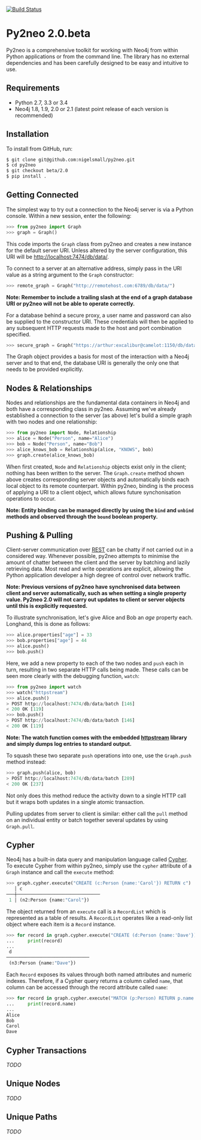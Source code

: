 [![Build Status](https://travis-ci.org/nigelsmall/py2neo.svg?branch=beta%2F2.0)](https://travis-ci.org/nigelsmall/py2neo)

# Py2neo 2.0.beta

Py2neo is a comprehensive toolkit for working with Neo4j from within Python applications or from the command line. The library has no external dependencies and has been carefully designed to be easy and intuitive to use.


## Requirements

- Python 2.7, 3.3 or 3.4
- Neo4j 1.8, 1.9, 2.0 or 2.1 (latest point release of each version is recommended)


## Installation

To install from GitHub, run:

```bash
$ git clone git@github.com:nigelsmall/py2neo.git
$ cd py2neo
$ git checkout beta/2.0
$ pip install .
```


## Getting Connected

The simplest way to try out a connection to the Neo4j server is via a Python console. Within a new session, enter the following:

```python
>>> from py2neo import Graph
>>> graph = Graph()
```

This code imports the `Graph` class from py2neo and creates a new instance for the default server URI. Unless altered by the server configuration, this URI will be <http://localhost:7474/db/data/>.

To connect to a server at an alternative address, simply pass in the URI value as a string argument to the `Graph` constructor:

```python
>>> remote_graph = Graph("http://remotehost.com:6789/db/data/")
```

**Note: Remember to include a trailing slash at the end of a graph database URI or py2neo will not be able to operate correctly.**

For a database behind a secure proxy, a user name and password can also be supplied to the constructor URI. These credentials will then be applied to any subsequent HTTP requests made to the host and port combination specified.

```python
>>> secure_graph = Graph("https://arthur:excalibur@camelot:1150/db/data/")
```

The Graph object provides a basis for most of the interaction with a Neo4j server and to that end, the database URI is generally the only one that needs to be provided explicitly.


## Nodes & Relationships

Nodes and relationships are the fundamental data containers in Neo4j and both have a corresponding class in py2neo. Assuming we've already established a connection to the server (as above) let's build a simple graph with two nodes and one relationship:


```python
>>> from py2neo import Node, Relationship
>>> alice = Node("Person", name="Alice")
>>> bob = Node("Person", name="Bob")
>>> alice_knows_bob = Relationship(alice, "KNOWS", bob)
>>> graph.create(alice_knows_bob)
```

When first created, `Node` and `Relationship` objects exist only in the client; nothing has been written to the server. The `Graph.create` method shown above creates corresponding server objects and automatically binds each local object to its remote counterpart. Within py2neo, binding is the process of applying a URI to a client object, which allows future synchonisation operations to occur. 

**Note: Entity binding can be managed directly by using the `bind` and `unbind` methods and observed through the `bound` boolean property.**


## Pushing & Pulling

Client-server communication over [REST](http://neo4j.com/docs/2.1.4/rest-api/) can be chatty if not carried out in a considered way. Whenever possible, py2neo attempts to minimise the amount of chatter between the client and the server by batching and lazily retrieving data. Most read and write operations are explicit, allowing the Python application developer a high degree of control over network traffic.

**Note: Previous versions of py2neo have synchronised data between client and server automatically, such as when setting a single property value. Py2neo 2.0 will not carry out updates to client or server objects until this is explicitly requested.**

To illustrate synchronisation, let's give Alice and Bob an *age* property each. Longhand, this is done as follows:

```python
>>> alice.properties["age"] = 33
>>> bob.properties["age"] = 44
>>> alice.push()
>>> bob.push()
```

Here, we add a new property to each of the two nodes and `push` each in turn, resulting in two separate HTTP calls being made. These calls can be seen more clearly with the debugging function, `watch`:

```python
>>> from py2neo import watch
>>> watch("httpstream")
>>> alice.push()
> POST http://localhost:7474/db/data/batch [146]
< 200 OK [119]
>>> bob.push()
> POST http://localhost:7474/db/data/batch [146]
< 200 OK [119]
```

**Note: The watch function comes with the embedded [httpstream](http://github.com/nigelsmall/httpstream) library and simply dumps log entries to standard output.**

To squash these two separate `push` operations into one, use the `Graph.push` method instead:

```python
>>> graph.push(alice, bob)
> POST http://localhost:7474/db/data/batch [289]
< 200 OK [237]
```

Not only does this method reduce the activity down to a single HTTP call but it wraps both updates in a single atomic transaction.

Pulling updates from server to client is similar: either call the `pull` method on an individual entity or batch together several updates by using `Graph.pull`.


## Cypher

Neo4j has a built-in data query and manipulation language called [Cypher](http://neo4j.com/guides/basic-cypher/). To execute Cypher from within py2neo, simply use the `cypher` attribute of a `Graph` instance and call the `execute` method:

```python
>>> graph.cypher.execute("CREATE (c:Person {name:'Carol'}) RETURN c")
   │ c
───┼───────────────────────────────
 1 │ (n2:Person {name:"Carol"})

```

The object returned from an `execute` call is a `RecordList` which is represented as a table of results. A `RecordList` operates like a read-only list object where each item is a `Record` instance.

```python
>>> for record in graph.cypher.execute("CREATE (d:Person {name:'Dave'}) RETURN d"):
...     print(record)
...
 d
───────────────────────────────
 (n3:Person {name:"Dave"})

```

Each `Record` exposes its values through both named attributes and numeric indexes. Therefore, if a Cypher query returns a column called `name`, that column can be accessed through the record attribute called `name`:

```python
>>> for record in graph.cypher.execute("MATCH (p:Person) RETURN p.name AS name"):
...     print(record.name)
...
Alice
Bob
Carol
Dave
```


## Cypher Transactions

*TODO*


## Unique Nodes

*TODO*


## Unique Paths

*TODO*
